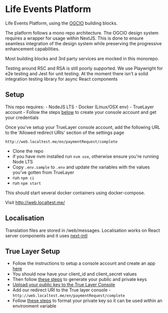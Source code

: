 # Life Events Platform

Life Events Platform, using the [OGCIO](https://www.ogcio.gov.ie/) building blocks.

The platform follows a mono repo architecture.
The OGCIO design system requires a wrapper for usage within NextJS. This is done to ensure seamless integration of the design system while preserving the progressive enhancement capabilities.

Most building blocks and 3rd party services are mocked in this monorepo.

Testing around RSC and RSA is still poorly supported. We use Playwright for e2e testing and Jest for unit testing. At the moment there isn't a solid integration testing library for async React components

## Setup
This repo requires:
    - NodeJS LTS
    - Docker (Linux/OSX env)
    - TrueLayer account - Follow the steps [below](#true-layer-setup) to create your console account and get your credentials

Once you've setup your TrueLayer console account, add the following URL to the 'Allowed redirect URIs' section of the settings page

```
http://web.localtest.me/en/paymentRequest/complete
```

- Clone the repo
- if you have nvm installed run `nvm use`, otherwise ensure you're running Node LTS
- Copy `.env.sample` to `.env` and update the variables with the values you've gotten from TrueLayer
- run `npm ci`
- run `npm start`

This should start several docker containers using docker-compose.

Visit http://web.localtest.me/

## Localisation

Translation files are stored in /web/messages. Localisation works on React server components and it uses [next-intl](https://next-intl-docs.vercel.app/)

## True Layer Setup

- Follow the instructions to setup a console account and create an app [here](https://docs.truelayer.com/docs/quickstart-create-a-console-account)
- You should now have your client_id and client_secret values
- Then follow [these steps](https://docs.truelayer.com/docs/quickstart-make-a-payment#generate-keys) to generate your public and private keys
- [Upload your public key to the True Layer Console](https://docs.truelayer.com/docs/quickstart-make-a-payment#upload-your-public-key-to-console-and-create-a-merchant-account)
- Add our redirect URI to the True layer console - `http://web.localtest.me/en/paymentRequest/complete`
- Follow [these steps](https://docs.truelayer.com/docs/quickstart-make-a-payment#format-your-private-key) to format your private key so it can be used within an environment variable
